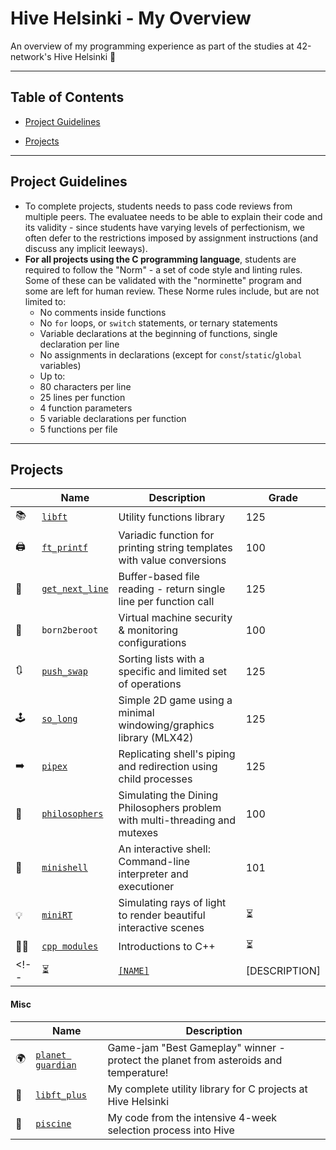 # Hive Helsinki - My Overview

An overview of my programming experience as part of the studies at 42-network's Hive Helsinki 🐝

---

## Table of Contents


- [Project Guidelines](#project-guidelines)
<!-- - [Highlights](#highlights) -->
- [Projects](#projects)

---

## Project Guidelines

- To complete projects, students needs to pass code reviews from multiple peers. The evaluatee needs to be able to explain their code and its validity - since students have varying levels of perfectionism, we often defer to the restrictions imposed by assignment instructions (and discuss any implicit leeways).
- __For all projects using the C programming language__, students are required to follow the "Norm" - a set of code style and linting rules. Some of these can be validated with the "norminette" program and some are left for human review.
These Norme rules include, but are not limited to:
  - No comments inside functions
  - No `for` loops, or `switch` statements, or ternary statements
  - Variable declarations at the beginning of functions, single declaration per line
  - No assignments in declarations (except for `const`/`static`/`global` variables)
  - Up to:
  - 80 characters per line
  - 25 lines per function
  - 4 function parameters
  - 5 variable declarations per function
  - 5 functions per file

---

<!-- ## Highlights

|    | Name                                                        | Description                                                                 | Grade   |
| -- | ----------------------------------------------------------- | --------------------------------------------------------------------------- | ------- |
| 🕹️ | [`so_long`](https://github.com/EvAvKein/hive_so_long)       | Simple 2D game using a minimal windowing/graphics library (MLX42)           | 125     |
| 🐚 | [`minishell`](https://github.com/EvAvKein/hive_minishell)   | An interactive shell: Command-line interpreter and executioner!             | 101     |
| 💡 | [`miniRT`](https://github.com/EvAvKein/hive_miniRT)         | Simulating rays of light to render beautiful interactive scenes             | ⏳      |

---

-->

## Projects

|    | Name                                                              | Description                                                                 | Grade |
| -- | ----------------------------------------------------------------- | --------------------------------------------------------------------------- | ----- |
| 📚 | [`libft`](https://github.com/EvAvKein/hive_libft)                 | Utility functions library                                                   | 125   |
| 🖨️ | [`ft_printf`](https://github.com/EvAvKein/hive_ft_printf)         | Variadic function for printing string templates with value conversions      | 100   |
| 📏 | [`get_next_line`](https://github.com/EvAvKein/hive_get_next_line) | Buffer-based file reading - return single line per function call            | 125   |
| 🚫 | `born2beroot`                                                     | Virtual machine security & monitoring configurations                        | 100   |
| 🔃 | [`push_swap`](https://github.com/EvAvKein/hive_push_swap)         | Sorting lists with a specific and limited set of operations                 | 125   |
| 🕹️ | [`so_long`](https://github.com/EvAvKein/hive_so_long)             | Simple 2D game using a minimal windowing/graphics library (MLX42)           | 125   |
| ➡️ | [`pipex`](https://github.com/EvAvKein/hive_pipex)                 | Replicating shell's piping and redirection using child processes            | 125   |
| 🍝 | [`philosophers`](https://github.com/EvAvKein/hive_philosophers)   | Simulating the Dining Philosophers problem with multi-threading and mutexes | 100   |
| 🐚 | [`minishell`](https://github.com/EvAvKein/hive_minishell)         | An interactive shell: Command-line interpreter and executioner              | 101   |
| 💡 | [`miniRT`](https://github.com/EvAvKein/hive_miniRT)               | Simulating rays of light to render beautiful interactive scenes             | ⏳    |
| 🧑‍🏫 | [`cpp modules`](https://github.com/EvAvKein/hive_cpp_modules)     | Introductions to C++                                                        | ⏳    |
<!-- | ⏳ | [`[NAME]`](https://github.com/EvAvKein/hive_[NAME])          | [DESCRIPTION]                                                               | ⏳    | -->

#### Misc

|    | Name                                                           | Description                                                   |
| -- | -------------------------------------------------------------- | ------------------------------------------------------------- |
| 🌍 | [`planet guardian`](https://github.com/EvAvKein/planet_guardian) | Game-jam "Best Gameplay" winner - protect the planet from asteroids and temperature! |
| 🧰 | [`libft_plus`](https://github.com/EvAvKein/hive_libft_plus)    | My complete utility library for C projects at Hive Helsinki   |
| 👶 | [`piscine`](https://github.com/EvAvKein/hive_piscine_july2024) | My code from the intensive 4-week selection process into Hive |
